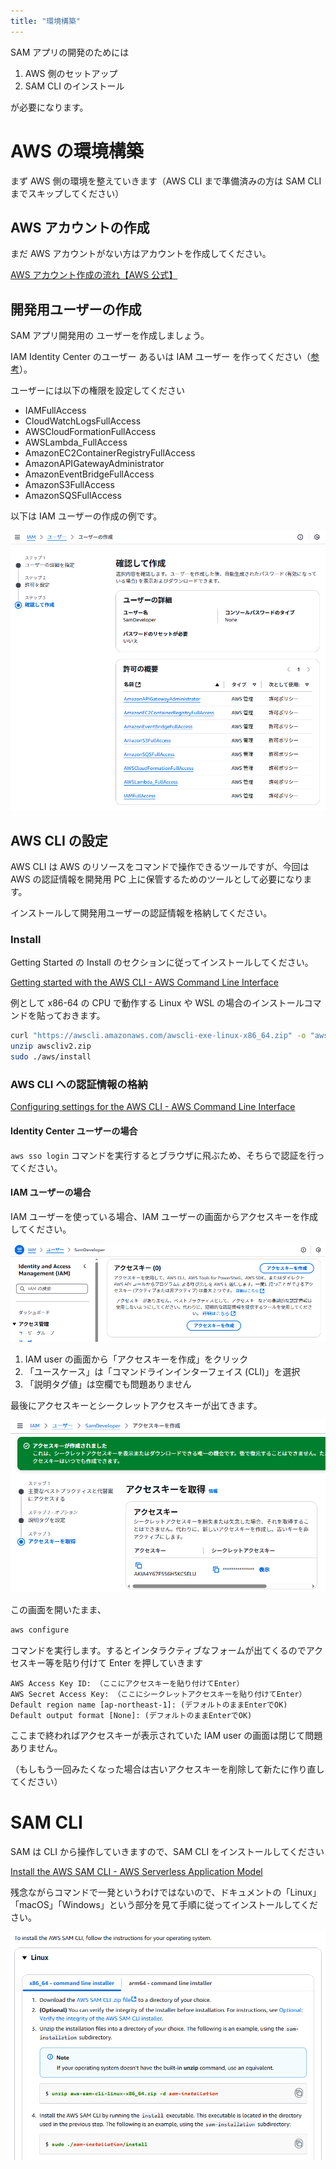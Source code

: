 ```yaml
---
title: "環境構築"
---
```


SAM アプリの開発のためには

1. AWS 側のセットアップ
2. SAM CLI のインストール

が必要になります。

# AWS の環境構築

まず AWS 側の環境を整えていきます（AWS CLI まで準備済みの方は SAM CLI までスキップしてください）

## AWS アカウントの作成

まだ AWS アカウントがない方はアカウントを作成してください。

[AWS アカウント作成の流れ【AWS 公式】](https://aws.amazon.com/jp/register-flow/)

## 開発用ユーザーの作成

SAM アプリ開発用の ユーザーを作成しましょう。

IAM Identity Center のユーザー あるいは IAM ユーザー を作ってください（[参考](https://docs.aws.amazon.com/ja_jp/serverless-application-model/latest/developerguide/prerequisites.html)）。

ユーザーには以下の権限を設定してください

- IAMFullAccess
- CloudWatchLogsFullAccess
- AWSCloudFormationFullAccess
- AWSLambda_FullAccess
- AmazonEC2ContainerRegistryFullAccess
- AmazonAPIGatewayAdministrator
- AmazonEventBridgeFullAccess
- AmazonS3FullAccess
- AmazonSQSFullAccess

以下は IAM ユーザーの作成の例です。

![](/images/books/aws-sam-introduction/2-1.png)

## AWS CLI の設定

AWS CLI は AWS のリソースをコマンドで操作できるツールですが、今回は AWS の認証情報を開発用 PC 上に保管するためのツールとして必要になります。

インストールして開発用ユーザーの認証情報を格納してください。

### Install

Getting Started の Install のセクションに従ってインストールしてください。

[Getting started with the AWS CLI - AWS Command Line Interface](https://docs.aws.amazon.com/cli/latest/userguide/cli-chap-getting-started.html)

例として x86-64 の CPU で動作する Linux や WSL の場合のインストールコマンドを貼っておきます。

```sh
curl "https://awscli.amazonaws.com/awscli-exe-linux-x86_64.zip" -o "awscliv2.zip"
unzip awscliv2.zip
sudo ./aws/install
```

### AWS CLI への認証情報の格納

[Configuring settings for the AWS CLI - AWS Command Line Interface](https://docs.aws.amazon.com/cli/latest/userguide/cli-chap-configure.html)

#### Identity Center ユーザーの場合

`aws sso login` コマンドを実行するとブラウザに飛ぶため、そちらで認証を行ってください。

#### IAM ユーザーの場合

IAM ユーザーを使っている場合、IAM ユーザーの画面からアクセスキーを作成してください。

![](/images/books/aws-sam-introduction/2-2.png)

1. IAM user の画面から「アクセスキーを作成」をクリック
2. 「ユースケース」は「コマンドラインインターフェイス (CLI)」を選択
3. 「説明タグ値」は空欄でも問題ありません

最後にアクセスキーとシークレットアクセスキーが出てきます。

![](/images/books/aws-sam-introduction/2-3.png)

この画面を開いたまま、

```bash
aws configure
```

コマンドを実行します。するとインタラクティブなフォームが出てくるのでアクセスキー等を貼り付けて Enter を押していきます

```
AWS Access Key ID: （ここにアクセスキーを貼り付けてEnter）
AWS Secret Access Key: （ここにシークレットアクセスキーを貼り付けてEnter）
Default region name [ap-northeast-1]: (デフォルトのままEnterでOK)
Default output format [None]: (デフォルトのままEnterでOK)
```

ここまで終わればアクセスキーが表示されていた IAM user の画面は閉じて問題ありません。

（もしもう一回みたくなった場合は古いアクセスキーを削除して新たに作り直してください）

# SAM CLI

SAM は CLI から操作していきますので、SAM CLI をインストールしてください

[Install the AWS SAM CLI - AWS Serverless Application Model](https://docs.aws.amazon.com/serverless-application-dmodel/latest/developerguide/install-sam-cli.html)

残念ながらコマンドで一発というわけではないので、ドキュメントの「Linux」「macOS」「Windows」という部分を見て手順に従ってインストールしてください。

![](/images/books/aws-sam-introduction/2-4.png)
